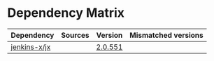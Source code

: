 # Dependency Matrix

Dependency | Sources | Version | Mismatched versions
---------- | ------- | ------- | -------------------
[jenkins-x/jx](https://github.com/jenkins-x/jx.git) |  | [2.0.551](https://github.com/jenkins-x/jx/releases/tag/v2.0.551) | 
